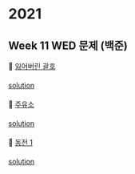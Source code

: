 # 2021
## Week 11 WED 문제 (백준)

👀 [잃어버린 괄호](https://www.acmicpc.net/problem/1541)

#### 

[solution](https://github.com/wishJinit/Algorithm-Acmicp/blob/master/greedy/Q1541_2.java)

####

👀 [주유소](https://www.acmicpc.net/problem/13305)

#### 

[solution](https://github.com/wishJinit/Algorithm-Acmicp/blob/master/greedy/Q13305.java)

####

👀 [동전 1](https://www.acmicpc.net/problem/2293)
#### 

[solution](https://github.com/wishJinit/Algorithm-Acmicp/blob/master/dp/Q2293.java)

#### 
